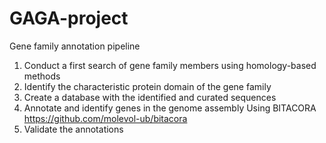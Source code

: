 # GAGA-project
Gene family annotation pipeline

1. Conduct a first search of gene family members using homology-based methods
2. Identify the characteristic protein domain of the gene family
3. Create a database with the identified and curated sequences
4. Annotate and identify genes in the genome assembly
  Using BITACORA https://github.com/molevol-ub/bitacora
5. Validate the annotations
